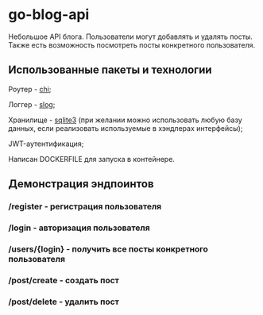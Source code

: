 ﻿# go-blog-api
Небольшое API блога. Пользователи могут добавлять и удалять посты. Также есть возможность посмотреть посты конкретного пользователя.
## Использованные пакеты и технологии
Роутер - [chi](https://github.com/go-chi/chi/);

Логгер - [slog](https://pkg.go.dev/golang.org/x/exp/slog);

Хранилище - [sqlite3](https://www.sqlite.org/) (при желании можно использовать любую базу данных, если реализовать используемые в хэндлерах интерфейсы);

JWT-аутентификация;

Написан DOCKERFILE для запуска в контейнере.

## Демонстрация эндпоинтов

### /register - регистрация пользователя

### /login - авторизация пользователя

### /users/{login} - получить все посты конкретного пользователя

### /post/create - создать пост

### /post/delete - удалить пост
